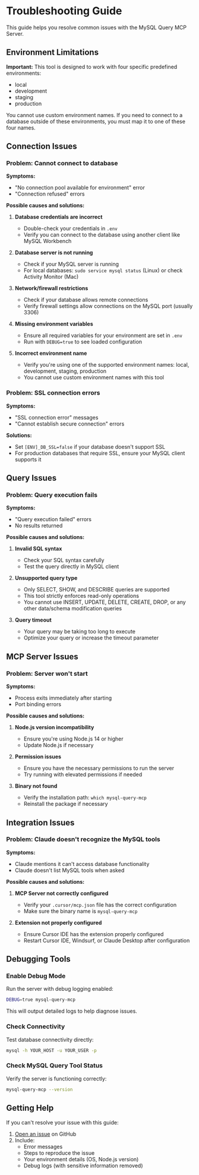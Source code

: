 # Troubleshooting Guide

This guide helps you resolve common issues with the MySQL Query MCP Server.

## Environment Limitations

**Important:** This tool is designed to work with four specific predefined environments:
- local
- development
- staging
- production

You cannot use custom environment names. If you need to connect to a database outside of these environments, you must map it to one of these four names.

## Connection Issues

### Problem: Cannot connect to database

**Symptoms:**
- "No connection pool available for environment" error
- "Connection refused" errors

**Possible causes and solutions:**

1. **Database credentials are incorrect**
   - Double-check your credentials in `.env`
   - Verify you can connect to the database using another client like MySQL Workbench

2. **Database server is not running**
   - Check if your MySQL server is running
   - For local databases: `sudo service mysql status` (Linux) or check Activity Monitor (Mac)

3. **Network/firewall restrictions**
   - Check if your database allows remote connections
   - Verify firewall settings allow connections on the MySQL port (usually 3306)

4. **Missing environment variables**
   - Ensure all required variables for your environment are set in `.env`
   - Run with `DEBUG=true` to see loaded configuration
   
5. **Incorrect environment name**
   - Verify you're using one of the supported environment names: local, development, staging, production
   - You cannot use custom environment names with this tool

### Problem: SSL connection errors

**Symptoms:**
- "SSL connection error" messages
- "Cannot establish secure connection" errors

**Solutions:**
- Set `[ENV]_DB_SSL=false` if your database doesn't support SSL
- For production databases that require SSL, ensure your MySQL client supports it

## Query Issues

### Problem: Query execution fails

**Symptoms:**
- "Query execution failed" errors
- No results returned

**Possible causes and solutions:**

1. **Invalid SQL syntax**
   - Check your SQL syntax carefully
   - Test the query directly in MySQL client

2. **Unsupported query type**
   - Only SELECT, SHOW, and DESCRIBE queries are supported
   - This tool strictly enforces read-only operations
   - You cannot use INSERT, UPDATE, DELETE, CREATE, DROP, or any other data/schema modification queries

3. **Query timeout**
   - Your query may be taking too long to execute
   - Optimize your query or increase the timeout parameter

## MCP Server Issues

### Problem: Server won't start

**Symptoms:**
- Process exits immediately after starting
- Port binding errors

**Possible causes and solutions:**

1. **Node.js version incompatibility**
   - Ensure you're using Node.js 14 or higher
   - Update Node.js if necessary

2. **Permission issues**
   - Ensure you have the necessary permissions to run the server
   - Try running with elevated permissions if needed

3. **Binary not found**
   - Verify the installation path: `which mysql-query-mcp`
   - Reinstall the package if necessary

## Integration Issues

### Problem: Claude doesn't recognize the MySQL tools

**Symptoms:**
- Claude mentions it can't access database functionality
- Claude doesn't list MySQL tools when asked

**Possible causes and solutions:**

1. **MCP Server not correctly configured**
   - Verify your `.cursor/mcp.json` file has the correct configuration
   - Make sure the binary name is `mysql-query-mcp`

2. **Extension not properly configured**
   - Ensure Cursor IDE has the extension properly configured
   - Restart Cursor IDE, Windsurf, or Claude Desktop after configuration

## Debugging Tools

### Enable Debug Mode

Run the server with debug logging enabled:

```bash
DEBUG=true mysql-query-mcp
```

This will output detailed logs to help diagnose issues.

### Check Connectivity

Test database connectivity directly:

```bash
mysql -h YOUR_HOST -u YOUR_USER -p
```

### Check MySQL Query Tool Status

Verify the server is functioning correctly:

```bash
mysql-query-mcp --version
```

## Getting Help

If you can't resolve your issue with this guide:

1. [Open an issue](https://github.com/devakone/mysql-query-mcp-server/issues) on GitHub
2. Include:
   - Error messages
   - Steps to reproduce the issue
   - Your environment details (OS, Node.js version)
   - Debug logs (with sensitive information removed) 